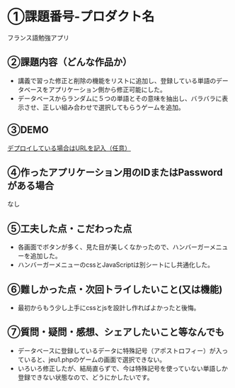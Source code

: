 # ①課題番号-プロダクト名

フランス語勉強アプリ

## ②課題内容（どんな作品か）

- 講義で習った修正と削除の機能をリストに追加し、登録している単語のデータベースをアプリケーション側から修正可能にした。
- データベースからランダムに５つの単語とその意味を抽出し、バラバラに表示させ、正しい組み合わせで選択してもらうゲームを追加。

## ③DEMO

[デプロイしている場合はURLを記入（任意）](https://atuy-amour.sakura.ne.jp/php02devoir/index.php)

## ④作ったアプリケーション用のIDまたはPasswordがある場合

なし

## ⑤工夫した点・こだわった点

- 各画面でボタンが多く、見た目が美しくなかったので、ハンバーガーメニューを追加した。
- ハンバーガーメニューのcssとJavaScriptは別シートにし共通化した。

## ⑥難しかった点・次回トライしたいこと(又は機能)

- 最初からもう少し上手にcssとjsを設計し作ればよかったと後悔。

## ⑦質問・疑問・感想、シェアしたいこと等なんでも

- データベースに登録しているデータに特殊記号（アポストロフィー）が入っていると、jeu1.phpのゲームの画面で選択できない。
- いろいろ修正したが、結局直らずで、今は特殊記号を使っていない単語しか登録できない状態なので、どうにかしたいです。
